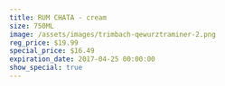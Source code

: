 ```yaml
---
title: RUM CHATA - cream
size: 750ML
image: /assets/images/trimbach-qewurztraminer-2.png
reg_price: $19.99
special_price: $16.49
expiration_date: 2017-04-25 00:00:00
show_special: true
---
```



